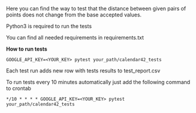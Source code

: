 Here you can find the way to test that the distance between given pairs of points does not
change from the base accepted values.

Python3 is required to run the tests

You can find all needed requirements in requirements.txt  


**How to run tests**

`GOOGLE_API_KEY=<YOUR_KEY> pytest your_path/calendar42_tests`

Each test run adds new row with tests results to test_report.csv

To run tests every 10 minutes automatically just add the following command to crontab

`*/10 * * * * GOOGLE_API_KEY=<YOUR_KEY> pytest your_path/calendar42_tests`
